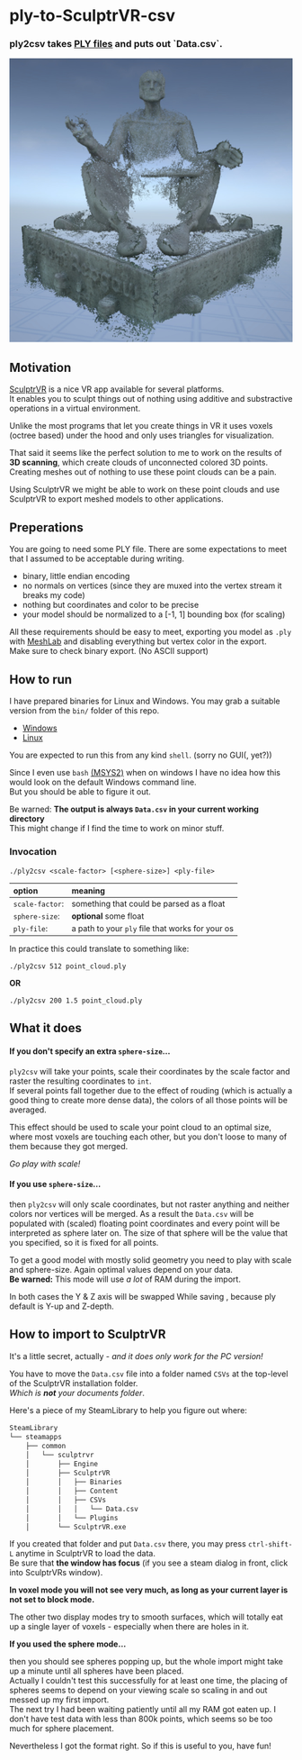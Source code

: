 # ply-to-SculptrVR-csv

### ply2csv takes [PLY files](https://en.wikipedia.org/wiki/PLY_(file_format)) and puts out `Data.csv`.

![](https://raw.githubusercontent.com/EX0l0N/ply-to-SculptrVR-csv/master/img/eike.jpg)

## Motivation

[SculptrVR](http://www.sculptrvr.com/) is a nice VR app available for several platforms.  
It enables you to sculpt things out of nothing using additive and substractive operations in a virtual environment.

Unlike the most programs that let you create things in VR it uses voxels (octree based) under the hood and only uses triangles for visualization.

That said it seems like the perfect solution to me to work on the results of **3D scanning**, which create clouds of unconnected colored 3D points.  
Creating meshes out of nothing to use these point clouds can be a pain.

Using SculptrVR we might be able to work on these point clouds and use SculptrVR to export meshed models to other applications.

## Preperations

You are going to need some PLY file. There are some expectations to meet that I assumed to be acceptable during writing.

- binary, little endian encoding
- no normals on vertices (since they are muxed into the vertex stream it breaks my code)
- nothing but coordinates and color to be precise
- your model should be normalized to a [-1, 1] bounding box (for scaling)

All these requirements should be easy to meet, exporting you model as `.ply` with [MeshLab](http://www.meshlab.net/) and disabling everything but vertex color in the export.  
Make sure to check binary export. (No ASCII support)

## How to run

I have prepared binaries for Linux and Windows. You may grab a suitable version from the `bin/` folder of this repo.

- [Windows](https://github.com/EX0l0N/ply-to-SculptrVR-csv/raw/master/bin/windows_amd64/ply2csv.exe)
- [Linux](https://github.com/EX0l0N/ply-to-SculptrVR-csv/raw/master/bin/linux_amd64/ply2csv)

You are expected to run this from any kind `shell`. (sorry no GUI(, yet?))

Since I even use `bash` [(MSYS2)](https://www.msys2.org/) when on windows I have no idea how this would look on the default Windows command line.  
But you should be able to figure it out.

Be warned: **The output is always `Data.csv` in your current working directory**  
This might change if I find the time to work on minor stuff.

### Invocation

```
./ply2csv <scale-factor> [<sphere-size>] <ply-file>
```

|option|meaning |
|:-|:-|
|`scale-factor`:|something that could be parsed as a float|
|`sphere-size`:|**optional** some float|
|`ply-file`:|a path to your `ply` file that works for your os|

In practice this could translate to something like:

```
./ply2csv 512 point_cloud.ply
```

**OR**

```
./ply2csv 200 1.5 point_cloud.ply
```

## What it does

#### If you don't specify an extra `sphere-size`…
`ply2csv` will take your points, scale their coordinates by the scale factor and raster the resulting coordinates to `int`.  
If several points fall together due to the effect of rouding (which is actually a good thing to create more dense data), the colors of all those points will be averaged.

This effect should be used to scale your point cloud to an optimal size, where most voxels are touching each other, but you don't loose to many of them because they got merged.

*Go play with scale!*

#### If you use `sphere-size`…
then `ply2csv` will only scale coordinates, but not raster anything and neither colors nor vertices will be merged. As a result the `Data.csv` will be populated with (scaled) floating point coordinates and every point will be interpreted as sphere later on. The size of that sphere will be the value that you specified, so it is fixed for all points.

To get a good model with mostly solid geometry you need to play with scale and sphere-size. Again optimal values depend on your data.  
**Be warned:** This mode will use _a lot_ of RAM during the import.

In both cases the Y & Z axis will be swapped While saving , because ply default is Y-up and Z-depth.

## How to import to SculptrVR

It's a little secret, actually - _and it does only work for the PC version!_

You have to move the `Data.csv` file into a folder named `CSVs` at the top-level of the SculptrVR installation folder.  
_Which is **not** your documents folder_.

Here's a piece of my SteamLibrary to help you figure out where:

```
SteamLibrary
└── steamapps
    ├── common
    │   └── sculptrvr
    │       ├── Engine
    │       ├── SculptrVR
    │       │   ├── Binaries
    │       │   ├── Content
    │       │   ├── CSVs
    │       │   │   └── Data.csv
    │       │   └── Plugins
    │       └── SculptrVR.exe
```

If you created that folder and put `Data.csv` there, you may press `ctrl-shift-L` anytime in SculptrVR to load the data.  
Be sure that **the window has focus** (if you see a steam dialog in front, click into SculptrVRs window).

**In voxel mode you will not see very much, as long as your current layer is not set to block mode.**

The other two display modes try to smooth surfaces, which will totally eat up a single layer of voxels - especially when there are holes in it.

**If you used the sphere mode…**

then you should see spheres popping up, but the whole import might take up a minute until all spheres have been placed.  
Actually I couldn't test this successfully for at least one time, the placing of spheres seems to depend on your viewing scale so scaling in and out messed up my first import.  
The next try I had been waiting patiently until all my RAM got eaten up. I don't have test data with less than 800k points, which seems so be too much for sphere placement.

Nevertheless I got the format right. So if this is useful to you, have fun!
